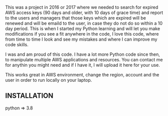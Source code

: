 This was a project in 2016 or 2017 where we needed to search for expired AWS access keys (90 days and older, with 10 days of grace time)  and report to the users and managers that those keys which are expired will be renewed and will be emaild to the user, in case they do not do so within a 10 day period. 
This is when I started my Python learning and will let you make modifications if you see a fit anywhere in the code, 
I love this code, where from time to time I look and see my mistakes and where I can improve my code skills.

I was and am proud of this code. 
I have a lot more Python code since then, to manipulate multiple AWS applications and resources. You can contact me for anythin you might need and if I have it, I will upload it here for your use.

This works great in AWS environment, change the region, account and the user in order to run locally on your laptop.



## INSTALLATION
python => 3.8
